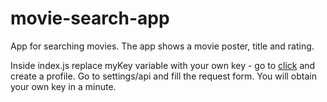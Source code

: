 # movie-search-app
App for searching movies. The app shows a movie poster, title and rating.

Inside index.js replace myKey variable with your own key - go to [click](https://www.themoviedb.org) and create a profile.
Go to settings/api and fill the request form. You will obtain your own key in a minute.
